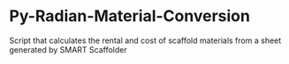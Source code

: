 # Py-Radian-Material-Conversion
Script that calculates the rental and cost of scaffold materials from a sheet generated by SMART Scaffolder
